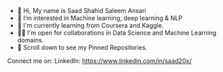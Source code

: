 - 👋 Hi, My name is Saad Shahid Saleem Ansari
- 👀 I’m interested in Machine learning, deep learning & NLP
- 🌱 I'm currently learning from Coursera and Kaggle.
- 🤝🏻 I'm open for collaborations in Data Science and Machine Learning domains.
- 📌 Scroll down to see my Pinned Repositories.


Connect me on:
LinkedIn: https://www.linkedin.com/in/saad20x/






<!---
Saad20x/Saad20x is a ✨ special ✨ repository because its `README.md` (this file) appears on your GitHub profile.
You can click the Preview link to take a look at your changes.
--->
